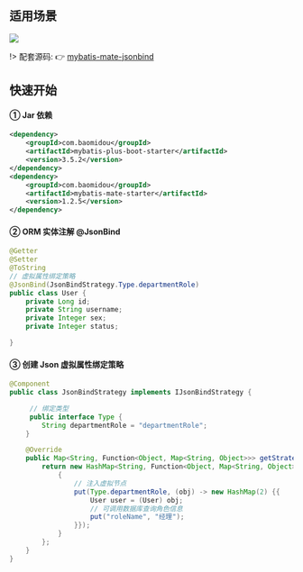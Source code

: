 ## 适用场景

![](https://minio.pigx.top/oss/1659250082.jpg)


!> 配套源码:  👉 [mybatis-mate-jsonbind](https://gitee.com/baomidou/mybatis-mate-examples/tree/master/mybatis-mate-jsonbind)



## 快速开始

#### ① Jar 依赖

```xml
<dependency>
    <groupId>com.baomidou</groupId>
    <artifactId>mybatis-plus-boot-starter</artifactId>
    <version>3.5.2</version>
</dependency>
<dependency>
    <groupId>com.baomidou</groupId>
    <artifactId>mybatis-mate-starter</artifactId>
    <version>1.2.5</version>
</dependency>
```

#### ② ORM 实体注解 @JsonBind

```java
@Getter
@Setter
@ToString
// 虚拟属性绑定策略
@JsonBind(JsonBindStrategy.Type.departmentRole)
public class User {
    private Long id;
    private String username;
    private Integer sex;
    private Integer status;

}
```
#### ③ 创建 Json 虚拟属性绑定策略

```java
@Component
public class JsonBindStrategy implements IJsonBindStrategy {

     // 绑定类型
     public interface Type {
        String departmentRole = "departmentRole";
    }

    @Override
    public Map<String, Function<Object, Map<String, Object>>> getStrategyFunctionMap() {
        return new HashMap<String, Function<Object, Map<String, Object>>>(16) {
            {
                // 注入虚拟节点
                put(Type.departmentRole, (obj) -> new HashMap(2) {{
                    User user = (User) obj;
                    // 可调用数据库查询角色信息
                    put("roleName", "经理");
                }});
            }
        };
    }
}
```
